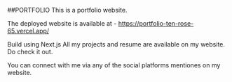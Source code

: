 ##PORTFOLIO
This is a portfolio website. 

The deployed website is available at - https://portfolio-ten-rose-65.vercel.app/

Build using Next.js
All my projects and resume are available on my website. Do check it out.

You can connect with me via any of the social platforms mentiones on my website.


